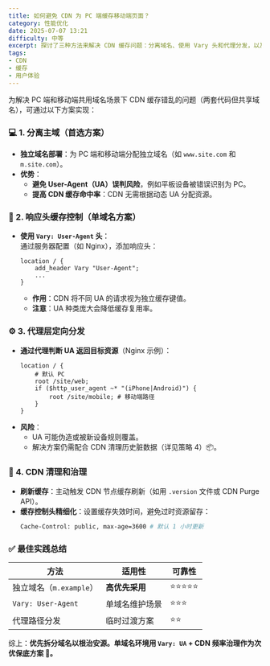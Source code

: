 ```yaml
---
title: 如何避免 CDN 为 PC 端缓存移动端页面？
category: 性能优化
date: 2025-07-07 13:21
difficulty: 中等
excerpt: 探讨了三种方法来解决 CDN 缓存问题：分离域名、使用 Vary 头和代理分发，以及如何管理缓存。
tags:
- CDN
- 缓存
- 用户体验
---
```

为解决 PC 端和移动端共用域名场景下 CDN 缓存错乱的问题（两套代码但共享域名），可通过以下方案实现：  

### 💻 1. 分离主域（首选方案）

- **独立域名部署**：为 PC 端和移动端分配独立域名（如 `www.site.com` 和 `m.site.com`）。  
- **优势**：  
  - **避免 User-Agent（UA）误判风险**，例如平板设备被错误识别为 PC。  
  - **提高 CDN 缓存命中率**：CDN 无需根据动态 UA 分配资源。  

### 📍 2. 响应头缓存控制（单域名方案）

- **使用 `Vary: User-Agent` 头**：  
  通过服务器配置（如 Nginx），添加响应头：  
  ```nginx
  location / {  
      add_header Vary "User-Agent";  
      ...  
  }  
  ```  
  - **作用**：CDN 将不同 UA 的请求视为独立缓存键值。  
  - **注意**：UA 种类庞大会降低缓存复用率。  

### ⚙️ 3. 代理层定向分发

- **通过代理判断 UA 返回目标资源**（Nginx 示例）：  
  ```nginx  
  location / {  
      # 默认 PC  
      root /site/web;  
      if ($http_user_agent ~* "(iPhone|Android)") {  
          root /site/mobile; # 移动端路径  
      }  
  }  
  ```  
- **风险**：  
  - UA 可能伪造或被新设备规则覆盖。  
  - 解决方案仍需配合 CDN 清理历史脏数据（详见策略 4）📦。  

### 🔄 4. CDN 清理和治理

- **刷新缓存**：主动触发 CDN 节点缓存刷新（如用 `.version` 文件或 CDN Purge API）。  
- **缓存控制头精细化**：设置缓存失效时间，避免过时资源留存：
  ```bash  
  Cache-Control: public, max-age=3600 # 默认 1 小时更新  
  ```

### ✅ 最佳实践总结

| 方法                    | 适用性         | 可靠性 |
| ----------------------- | -------------- | ------ |
| 独立域名（`m.example`） | **高优先采用** | ⭐️⭐️⭐️⭐️⭐️  |
| `Vary: User-Agent`      | 单域名维护场景 | ⭐️⭐️⭐️    |
| 代理路径分发            | 临时过渡方案   | ⭐️⭐️     |

综上：**优先拆分域名以根治安源。单域名环境用 `Vary: UA` + CDN 频率治理作为次优保底方案 🔐。**
